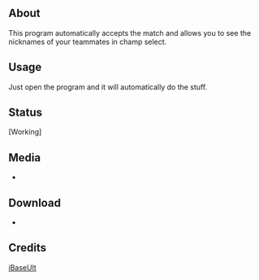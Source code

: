 ## About
This program automatically accepts the match and allows you to see the nicknames of your teammates in champ select.

## Usage
Just open the program and it will automatically do the stuff.

## Status
[Working]

## Media
-

## Download
-

## Credits
[iBaseUlt](https://github.com/Baseult)
